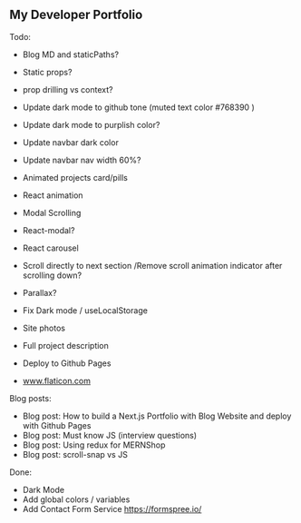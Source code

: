 ## My Developer Portfolio

Todo:

- Blog MD and staticPaths?
- Static props?
- prop drilling vs context?

- Update dark mode to github tone (muted text color #768390 )
- Update dark mode to purplish color?
- Update navbar dark color
- Update navbar nav width 60%?

- Animated projects card/pills
- React animation
- Modal Scrolling
- React-modal?
- React carousel
- Scroll directly to next section /Remove scroll animation indicator after scrolling down?
- Parallax?

- Fix Dark mode / useLocalStorage

- Site photos
- Full project description
- Deploy to Github Pages

- www.flaticon.com

Blog posts:

- Blog post: How to build a Next.js Portfolio with Blog Website and deploy with Github Pages
- Blog post: Must know JS (interview questions)
- Blog post: Using redux for MERNShop
- Blog post: scroll-snap vs JS

Done:

- Dark Mode
- Add global colors / variables
- Add Contact Form Service https://formspree.io/
